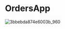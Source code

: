 # OrdersApp
![3bbebda874e6003b_960](https://user-images.githubusercontent.com/29164777/233855712-980c4683-7a5e-4221-b57a-b1318574c620.png)
